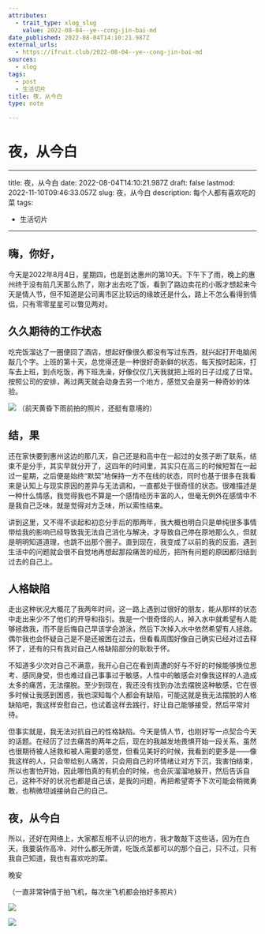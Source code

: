 ```yaml
---
attributes:
  - trait_type: xlog_slug
    value: 2022-08-04--ye--cong-jin-bai-md
date_published: 2022-08-04T14:10:21.987Z
external_urls:
  - https://ifruit.club/2022-08-04--ye--cong-jin-bai-md
sources:
  - xlog
tags:
  - post
  - 生活切片
title: 夜，从今白
type: note

---
```


# 夜，从今白

---
title: 夜，从今白
date: 2022-08-04T14:10:21.987Z
draft: false
lastmod: 2022-11-10T09:46:33.057Z
slug: 夜，从今白
description: 每个人都有喜欢吃的菜
tags:
  - 生活切片
---

## 嗨，你好，
今天是2022年8月4日，星期四，也是到达惠州的第10天。下午下了雨，晚上的惠州终于没有前几天那么热了，刚才出去吃了饭，看到了路边卖花的小贩才想起来今天是情人节，但不知道是公司离市区比较远的缘故还是什么，路上不怎么看得到情侣，只有零零星星可以瞥见两对。

## 久久期待的工作状态
吃完饭溜达了一圈便回了酒店，想起好像很久都没有写过东西，就兴起打开电脑闲敲几个字。上班的第十天，总觉得还是一种很好奇新鲜的状态，每天按时起床，打车去上班，到点吃饭，再下班洗澡，好像仅仅几天我就把上班的日子过成了日常。按照公司的安排，再过两天就会动身去另一个地方，感觉又会是另一种奇妙的体验。

![](./attachments/%E6%83%A0%E5%B7%9E-%E9%9B%A8%E5%89%8D%E9%BB%84%E6%98%8F.jpg)
（前天黄昏下雨前拍的照片，还挺有意境的）

## 结，果
还在家快要到惠州这边的那几天，自己还是和高中在一起过的女孩子断了联系，结束不是分手，其实早就分开了，这四年的时间里，其实只在高三的时候短暂在一起过一星期，之后便是始终“默契”地保持一方不在线的状态，同时也基于很多在我看来是认知上与现实原因的差异与无法调和，一直都处于很奇怪的状态。很难描述是一种什么情感，我觉得我也不算是一个感情经历丰富的人，但毫无例外在感情中不是我自己乏味，就是觉得对方乏味，所以索性结束。

讲到这里，又不得不谈起和初恋分手后的那两年，我大概也明白只是单纯很多事情带给我的影响已经导致我无法自己消化与解决，才导致自己停在原地那么久，但就是明明知道道理，也跳不出那个圈子。直到现在，我变成了以前的我的反面，遇到生活中的问题就会很不自觉地再想起那段痛苦的经历，把所有问题的原因都归结到过去的自己上。

## 人格缺陷
走出这种状况大概花了我两年时间，这一路上遇到过很好的朋友，能从那样的状态中走出来少不了他们的开导和指引。我是一个很奇怪的人，掉入水中就希望有人能够拯救我，而不是后悔自己早该学会游泳，然后下次掉入水中依然希望有人拯救。偶尔我也会怀疑自己是不是还被困在过去，但看看周围好像自己确实已经对过去释怀了，还有的只有我对自己人格缺陷部分的耿耿于怀。

不知道多少次对自己不满意，我开心自己在看到周遭的好与不好的时候能够换位思考、感同身受，但也难过自己事事过于敏感，人性中的敏感会对像我这样的人造成太多的痛苦，无法摆脱。至少到现在，我还没有找到办法去摆脱这种敏感，它在很多时候让我感到困惑，我也深知每个人都会有缺陷，可能这就是我无法摆脱的人格缺陷吧，我这样安慰自己，也试着这样去践行，好让自己能够接受，然后平常对待。

但事实就是，我无法对抗自己的性格缺陷。今天是情人节，也刚好写一点契合今天的话题。在经历了过去痛苦的两年之后，现在的我越发地畏惧开始一段关系，虽然也很期待被人拯救和被人需要的感觉，但看见美好的时候，我看到的更多是——像我这样的人，只会带给别人痛苦，只会用自己的坏情绪让对方下沉，我害怕结束，所以也害怕开始，因此哪怕真的有机会的时候，也会灰溜溜地躲开，然后告诉自己，这种不好的状况也都是自己该，是我的问题，再把希望寄予下次可能会稍微勇敢，也稍微坦诚接纳自己的自己。

## 夜，从今白
所以，还好在网络上，大家都互相不认识的地方，我才敢敲下这些话，因为在白天，我要装作高冷、对什么都无所谓，吃饭点菜都可以的那个自己，只不过，只有我自己知道，我也有喜欢吃的菜。

晚安

（一直非常钟情于拍飞机，每次坐飞机都会拍好多照片）

![](./attachments/%E9%A3%9E%E6%9C%BA2.jpg)

![](./attachments/%E9%A3%9E%E6%9C%BA.jpg)